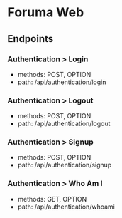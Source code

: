 # Foruma Web

## Endpoints

### Authentication > Login

*   methods: POST, OPTION
*   path: /api/authentication/login

### Authentication > Logout

*   methods: POST, OPTION
*   path: /api/authentication/logout

### Authentication > Signup

*   methods: POST, OPTION
*   path: /api/authentication/signup

### Authentication > Who Am I

*   methods: GET, OPTION
*   path: /api/authentication/whoami
